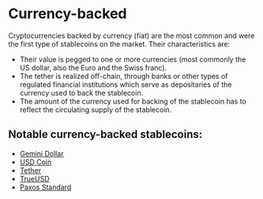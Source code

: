 # Currency-backed

Cryptocurrencies backed by currency \(fiat\) are the most common and were the first type of stablecoins on the market. Their characteristics are:

* Their value is pegged to one or more currencies \(most commonly the US dollar, also the Euro and the Swiss franc\).
* The tether is realized off-chain, through banks or other types of regulated financial institutions which serve as depositaries of the currency used to back the stablecoin.
* The amount of the currency used for backing of the stablecoin has to reflect the circulating supply of the stablecoin.

## Notable currency-backed stablecoins:

* [Gemini Dollar](gusd.md)
* [USD Coin](usdc.md)
* [Tether](tether.md)
* [TrueUSD](trueusd.md)
* [Paxos Standard](paxos.md)

